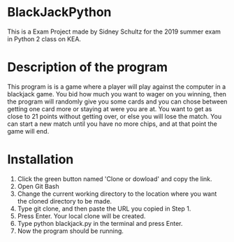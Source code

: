 # BlackJackPython
This is a Exam Project made by Sidney Schultz for the 2019 summer exam in Python 2 class on KEA. 

# Description of the program
This program is is a game where a player will play against the computer in a blackjack game. 
You bid how much you want to wager on you winning, then the program will randomly give you some cards and you can chose between getting one card more or staying at were you are at. You want to get as close to 21 points without getting over, or else you will lose the match. 
You can start a new match until you have no more chips, and at that point the game will end. 

# Installation
1. Click the green button named 'Clone or dowload' and copy the link.
2. Open Git Bash
3. Change the current working directory to the location where you want the cloned directory to be made.
4. Type git clone, and then paste the URL you copied in Step 1.
5. Press Enter. Your local clone will be created.
6. Type python blackjack.py in the terminal and press Enter.
7. Now the program should be running.


